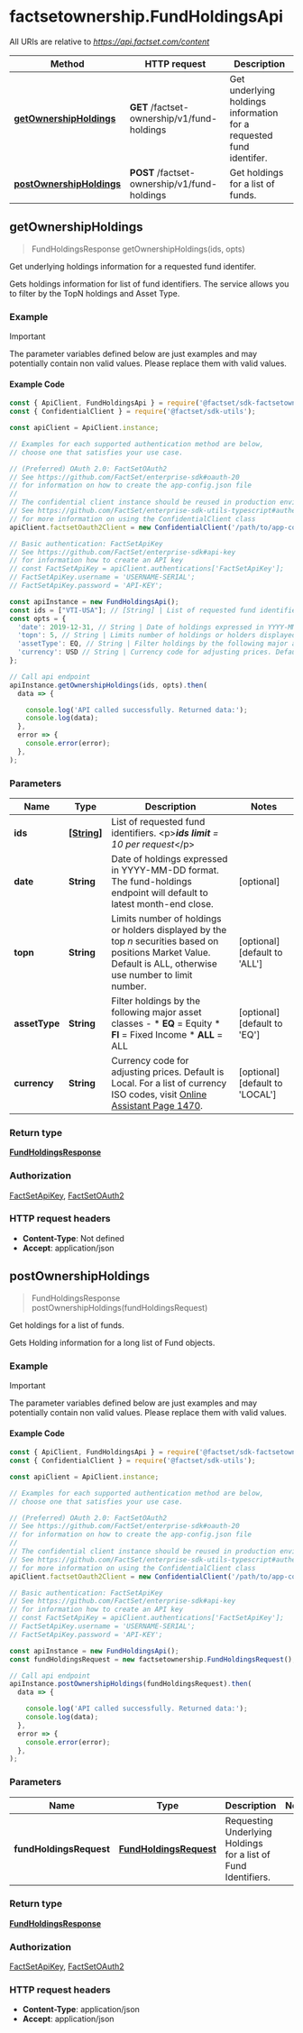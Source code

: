 # factsetownership.FundHoldingsApi

All URIs are relative to *https://api.factset.com/content*

Method | HTTP request | Description
------------- | ------------- | -------------
[**getOwnershipHoldings**](FundHoldingsApi.md#getOwnershipHoldings) | **GET** /factset-ownership/v1/fund-holdings | Get underlying holdings information for a requested fund identifer.
[**postOwnershipHoldings**](FundHoldingsApi.md#postOwnershipHoldings) | **POST** /factset-ownership/v1/fund-holdings | Get holdings for a list of funds.



## getOwnershipHoldings

> FundHoldingsResponse getOwnershipHoldings(ids, opts)

Get underlying holdings information for a requested fund identifer.

Gets holdings information for list of fund identifiers. The service allows you to filter by the TopN holdings and Asset Type. 

### Example

> [!IMPORTANT]
> The parameter variables defined below are just examples and may potentially contain non valid values. Please replace them with valid values.

#### Example Code

```javascript
const { ApiClient, FundHoldingsApi } = require('@factset/sdk-factsetownership');
const { ConfidentialClient } = require('@factset/sdk-utils');

const apiClient = ApiClient.instance;

// Examples for each supported authentication method are below,
// choose one that satisfies your use case.

// (Preferred) OAuth 2.0: FactSetOAuth2
// See https://github.com/FactSet/enterprise-sdk#oauth-20
// for information on how to create the app-config.json file
//
// The confidential client instance should be reused in production environments.
// See https://github.com/FactSet/enterprise-sdk-utils-typescript#authentication
// for more information on using the ConfidentialClient class
apiClient.factsetOauth2Client = new ConfidentialClient('/path/to/app-config.json');

// Basic authentication: FactSetApiKey
// See https://github.com/FactSet/enterprise-sdk#api-key
// for information how to create an API key
// const FactSetApiKey = apiClient.authentications['FactSetApiKey'];
// FactSetApiKey.username = 'USERNAME-SERIAL';
// FactSetApiKey.password = 'API-KEY';

const apiInstance = new FundHoldingsApi();
const ids = ["VTI-USA"]; // [String] | List of requested fund identifiers. <p>***ids limit** =  10 per request*</p>
const opts = {
  'date': 2019-12-31, // String | Date of holdings expressed in YYYY-MM-DD format. The fund-holdings endpoint will default to latest month-end close.
  'topn': 5, // String | Limits number of holdings or holders displayed by the top *n* securities based on positions Market Value. Default is ALL, otherwise use number to limit number.
  'assetType': EQ, // String | Filter holdings by the following major asset classes -   * **EQ**  = Equity   * **FI** = Fixed Income   * **ALL** = ALL 
  'currency': USD // String | Currency code for adjusting prices. Default is Local. For a list of currency ISO codes, visit [Online Assistant Page 1470](https://oa.apps.factset.com/pages/1470).
};

// Call api endpoint
apiInstance.getOwnershipHoldings(ids, opts).then(
  data => {

    console.log('API called successfully. Returned data:');
    console.log(data);
  },
  error => {
    console.error(error);
  },
);

```


### Parameters


Name | Type | Description  | Notes
------------- | ------------- | ------------- | -------------
 **ids** | [**[String]**](String.md)| List of requested fund identifiers. &lt;p&gt;***ids limit** &#x3D;  10 per request*&lt;/p&gt; | 
 **date** | **String**| Date of holdings expressed in YYYY-MM-DD format. The fund-holdings endpoint will default to latest month-end close. | [optional] 
 **topn** | **String**| Limits number of holdings or holders displayed by the top *n* securities based on positions Market Value. Default is ALL, otherwise use number to limit number. | [optional] [default to &#39;ALL&#39;]
 **assetType** | **String**| Filter holdings by the following major asset classes -   * **EQ**  &#x3D; Equity   * **FI** &#x3D; Fixed Income   * **ALL** &#x3D; ALL  | [optional] [default to &#39;EQ&#39;]
 **currency** | **String**| Currency code for adjusting prices. Default is Local. For a list of currency ISO codes, visit [Online Assistant Page 1470](https://oa.apps.factset.com/pages/1470). | [optional] [default to &#39;LOCAL&#39;]

### Return type

[**FundHoldingsResponse**](FundHoldingsResponse.md)

### Authorization

[FactSetApiKey](../README.md#FactSetApiKey), [FactSetOAuth2](../README.md#FactSetOAuth2)

### HTTP request headers

- **Content-Type**: Not defined
- **Accept**: application/json


## postOwnershipHoldings

> FundHoldingsResponse postOwnershipHoldings(fundHoldingsRequest)

Get holdings for a list of funds.

Gets Holding information for a long list of Fund objects.

### Example

> [!IMPORTANT]
> The parameter variables defined below are just examples and may potentially contain non valid values. Please replace them with valid values.

#### Example Code

```javascript
const { ApiClient, FundHoldingsApi } = require('@factset/sdk-factsetownership');
const { ConfidentialClient } = require('@factset/sdk-utils');

const apiClient = ApiClient.instance;

// Examples for each supported authentication method are below,
// choose one that satisfies your use case.

// (Preferred) OAuth 2.0: FactSetOAuth2
// See https://github.com/FactSet/enterprise-sdk#oauth-20
// for information on how to create the app-config.json file
//
// The confidential client instance should be reused in production environments.
// See https://github.com/FactSet/enterprise-sdk-utils-typescript#authentication
// for more information on using the ConfidentialClient class
apiClient.factsetOauth2Client = new ConfidentialClient('/path/to/app-config.json');

// Basic authentication: FactSetApiKey
// See https://github.com/FactSet/enterprise-sdk#api-key
// for information how to create an API key
// const FactSetApiKey = apiClient.authentications['FactSetApiKey'];
// FactSetApiKey.username = 'USERNAME-SERIAL';
// FactSetApiKey.password = 'API-KEY';

const apiInstance = new FundHoldingsApi();
const fundHoldingsRequest = new factsetownership.FundHoldingsRequest(); // FundHoldingsRequest | Requesting Underlying Holdings for a list of Fund Identifiers.

// Call api endpoint
apiInstance.postOwnershipHoldings(fundHoldingsRequest).then(
  data => {

    console.log('API called successfully. Returned data:');
    console.log(data);
  },
  error => {
    console.error(error);
  },
);

```


### Parameters


Name | Type | Description  | Notes
------------- | ------------- | ------------- | -------------
 **fundHoldingsRequest** | [**FundHoldingsRequest**](FundHoldingsRequest.md)| Requesting Underlying Holdings for a list of Fund Identifiers. | 

### Return type

[**FundHoldingsResponse**](FundHoldingsResponse.md)

### Authorization

[FactSetApiKey](../README.md#FactSetApiKey), [FactSetOAuth2](../README.md#FactSetOAuth2)

### HTTP request headers

- **Content-Type**: application/json
- **Accept**: application/json

